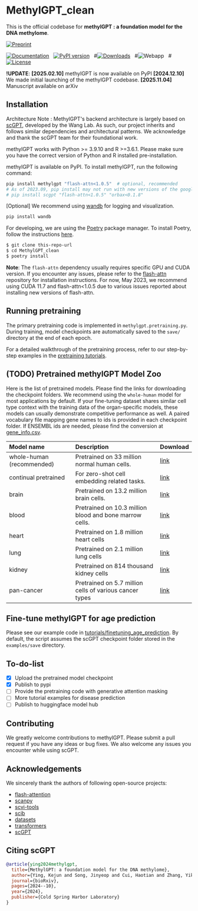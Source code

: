 # MethylGPT_clean

This is the official codebase for **methylGPT : a foundation model for the DNA methylome**.


[![Preprint](https://img.shields.io/badge/preprint-available-brightgreen)](https://www.biorxiv.org/content/10.1101/2024.10.30.621013v2) &nbsp;

[![Documentation](https://img.shields.io/badge/docs-available-brightgreen)](https://scgpt.readthedocs.io/en/latest/) &nbsp;
[![PyPI version](https://badge.fury.io/py/scgpt.svg)](https://badge.fury.io/py/scgpt) &nbsp;
#[![Downloads](https://pepy.tech/badge/scgpt)](https://pepy.tech/project/scgpt) &nbsp;
#![Webapp](https://img.shields.io/website?url=https%3A%2F%2Fscgpthub.org&up_color=chartreuse%20&logo=gotomeeting&logoColor=%23FFB3FF&label=WebApp&labelColor=%2300CBFF) &nbsp;
#[![License](https://img.shields.io/badge/license-MIT-blue)](https://github.com/username/repo/blob/main/LICENSE)

**!UPDATE**: 
**[2025.02.10]** methylGPT is now available on PyPI
**[2024.12.10]** We made initial launching of the methylGPT codebase.
**[2025.11.04]** Manuscript available on arXiv


## Installation

Architecture Note : MethylGPT's backend architecture is largely based on [scGPT](https://github.com/bowang-lab/scGPT), developed by the Wang Lab. As such, our project inherits and follows similar dependencies and architectural patterns. We acknowledge and thank the scGPT team for their foundational work.

methylGPT works with Python >= 3.9.10  and R >=3.6.1. Please make sure you have the correct version of Python and R installed pre-installation.

methylGPT is available on PyPI. To install methylGPT, run the following command:

```bash
pip install methylgpt "flash-attn<1.0.5"  # optional, recommended
# As of 2023.09, pip install may not run with new versions of the google orbax package, if you encounter related issues, please use the following command instead:
# pip install scgpt "flash-attn<1.0.5" "orbax<0.1.8"
```

[Optional] We recommend using [wandb](https://wandb.ai/) for logging and visualization.

```bash
pip install wandb
```

For developing, we are using the [Poetry](https://python-poetry.org/) package manager. To install Poetry, follow the instructions [here](https://python-poetry.org/docs/#installation).

```bash
$ git clone this-repo-url
$ cd MethylGPT_clean
$ poetry install
```

**Note**: The `flash-attn` dependency usually requires specific GPU and CUDA version. If you encounter any issues, please refer to the [flash-attn](https://github.com/HazyResearch/flash-attention/tree/main) repository for installation instructions. For now, May 2023, we recommend using CUDA 11.7 and flash-attn<1.0.5 due to various issues reported about installing new versions of flash-attn.


## Running pretraining

The primary pretraining code is implemented in `methylgpt.pretraining.py`. During training, model checkpoints are automatically saved to the `save/` directory at the end of each epoch.

For a detailed walkthrough of the pretraining process, refer to our step-by-step examples in the [pretraining tutorials](tutorials/pretraining).

## (TODO) Pretrained methylGPT Model Zoo

Here is the list of pretrained models. Please find the links for downloading the checkpoint folders. We recommend using the `whole-human` model for most applications by default. If your fine-tuning dataset shares similar cell type context with the training data of the organ-specific models, these models can usually demonstrate competitive performance as well. A paired vocabulary file mapping gene names to ids is provided in each checkpoint folder. If ENSEMBL ids are needed, please find the conversion at [gene_info.csv](https://github.com/bowang-lab/scGPT/files/13243634/gene_info.csv).

| Model name                | Description                                             | Download                                                                                     |
| :------------------------ | :------------------------------------------------------ | :------------------------------------------------------------------------------------------- |
| whole-human (recommended) | Pretrained on 33 million normal human cells.            | [link](https://drive.google.com/drive/folders/1oWh_-ZRdhtoGQ2Fw24HP41FgLoomVo-y?usp=sharing) |
| continual pretrained      | For zero-shot cell embedding related tasks.             | [link](https://drive.google.com/drive/folders/1_GROJTzXiAV8HB4imruOTk6PEGuNOcgB?usp=sharing) |
| brain                     | Pretrained on 13.2 million brain cells.                 | [link](https://drive.google.com/drive/folders/1vf1ijfQSk7rGdDGpBntR5bi5g6gNt-Gx?usp=sharing) |
| blood                     | Pretrained on 10.3 million blood and bone marrow cells. | [link](https://drive.google.com/drive/folders/1kkug5C7NjvXIwQGGaGoqXTk_Lb_pDrBU?usp=sharing) |
| heart                     | Pretrained on 1.8 million heart cells                   | [link](https://drive.google.com/drive/folders/1GcgXrd7apn6y4Ze_iSCncskX3UsWPY2r?usp=sharing) |
| lung                      | Pretrained on 2.1 million lung cells                    | [link](https://drive.google.com/drive/folders/16A1DJ30PT6bodt4bWLa4hpS7gbWZQFBG?usp=sharing) |
| kidney                    | Pretrained on 814 thousand kidney cells                 | [link](https://drive.google.com/drive/folders/1S-1AR65DF120kNFpEbWCvRHPhpkGK3kK?usp=sharing) |
| pan-cancer                | Pretrained on 5.7 million cells of various cancer types | [link](https://drive.google.com/drive/folders/13QzLHilYUd0v3HTwa_9n4G4yEF-hdkqa?usp=sharing) |

## Fine-tune methylGPT for age prediction

Please see our example code in [tutorials/finetuning_age_prediction](tutorials/finetuning_age_prediction/finetuning_age_main.py). By default, the script assumes the scGPT checkpoint folder stored in the `examples/save` directory.

## To-do-list

- [x] Upload the pretrained model checkpoint
- [x] Publish to pypi
- [ ] Provide the pretraining code with generative attention masking
- [ ] More tutorial examples for disease prediction
- [ ] Publish to huggingface model hub

## Contributing

We greatly welcome contributions to methylGPT. Please submit a pull request if you have any ideas or bug fixes. We also welcome any issues you encounter while using scGPT.

## Acknowledgements

We sincerely thank the authors of following open-source projects:

- [flash-attention](https://github.com/HazyResearch/flash-attention)
- [scanpy](https://github.com/scverse/scanpy)
- [scvi-tools](https://github.com/scverse/scvi-tools)
- [scib](https://github.com/theislab/scib)
- [datasets](https://github.com/huggingface/datasets)
- [transformers](https://github.com/huggingface/transformers)
- [scGPT](https://github.com/bowang-lab/scGPT)


## Citing scGPT

```bibtex
@article{ying2024methylgpt,
  title={MethylGPT: a foundation model for the DNA methylome},
  author={Ying, Kejun and Song, Jinyeop and Cui, Haotian and Zhang, Yikun and Li, Siyuan and Chen, Xingyu and Liu, Hanna and Eames, Alec and McCartney, Daniel L and Marioni, Riccardo E and others},
  journal={bioRxiv},
  pages={2024--10},
  year={2024},
  publisher={Cold Spring Harbor Laboratory}
}
```